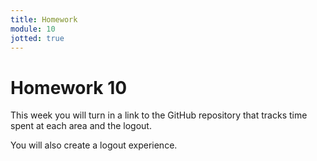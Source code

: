 ```yaml
---
title: Homework
module: 10
jotted: true
---
```


# Homework 10


This week you will turn in a link to the GitHub repository that tracks time spent at each area and the logout.

You will also create a logout experience.

<!--
### For players:

1. They should be able to register, and login/logout
2. Enter, view, and edit the game(s) they play.
3. Enter, view and edit their name, address, phone
4. Enter, view and edit their gamer tag
5. They should be able to subscribe or unsubscribe from correspondence
6. They should be able to change their information including their username and password

### For administrators

1. They should able to login/logout
2. They should able to view all players and their details.
3. They should be able to search for a player by name and/or gamer tag
4. They should be able to run reports on all the players, including games played.
5. They should able to change their information including their username and password

### For both players and admins

1. If they attempt to log in more than three times unsuccessfully, they should be locked out



In this homework, we are going to convert all our database queries into stored procedures.

Specifics:

1. Create stored procedures for all the SELECT statements created for players and administrators.
2. Create stored procedures for all INSERT statements for players and administrators.
3. Create stored procedure(s) that uses PHP to display all the users stored in the Users table store in MySQL.
4. Save your files and upload them to your GitHub repository.
5. Turn in your link to Moodle.
-->